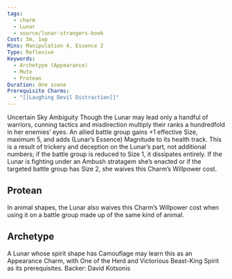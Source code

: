 ```yaml
---
tags:
  - charm
  - Lunar
  - source/lunar-strangers-book
Cost: 5m, 1wp
Mins: Manipulation 4, Essence 2
Type: Reflexive
Keywords:
  - Archetype (Appearance)
  - Mute
  - Protean
Duration: One scene
Prerequisite Charms:
  - "[[Laughing Devil Distraction]]"
---
```

Uncertain Sky Ambiguity Though the Lunar may lead only a handful of warriors, cunning tactics and misdirection multiply their ranks a hundredfold in her enemies’ eyes.
An allied battle group gains +1 effective Size, maximum 5, and adds (Lunar’s Essence) Magnitude to its health track. This is a result of trickery and deception on the Lunar’s part, not additional numbers; if the battle group is reduced to Size 1, it dissipates entirely.
If the Lunar is fighting under an Ambush stratagem she’s enacted or if the targeted battle group has Size 2, she waives this Charm’s Willpower cost.

## Protean 
In animal shapes, the Lunar also waives this Charm’s Willpower cost when using it on a battle group made up of the same kind of animal.

## Archetype 
A Lunar whose spirit shape has Camouflage may learn this as an Appearance Charm, with One of the Herd and Victorious Beast-King Spirit as its prerequisites.
Backer: David Kotsonis